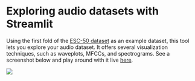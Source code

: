 # Exploring audio datasets with Streamlit

Using the first fold of the [ESC-50 dataset](https://github.com/karolpiczak/ESC-50) as an example dataset, this tool lets you explore your audio dataset.
It offers several visualization techniques, such as waveplots, MFCCs, and spectrograms.
See a screenshot below and play around with it live [here](https://share.streamlit.io/phrasenmaeher/audio_exploration/main.py).


![](https://github.com/phrasenmaeher/audio_exploration/blob/master/gui_sample.png)
